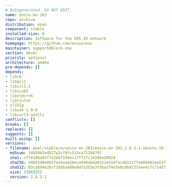 ```yaml
---
# Autogenerated. DO NOT EDIT.
name: eosio-mv-203
repo: archive
distribution: eoan
component: stable
installed-size: 0
description: Software for the EOS.IO network
homepage: https://github.com/eosio/eos
maintainer: support@block.one
section: devel
priority: optional
architecture: amd64
pre-depends: []
depends:
- libc6
- libgcc1
- libssl1.1
- libicu63
- libstdc++6
- libtinfo5
- zlib1g
- libusb-1.0-0
- libcurl3-gnutls
conflicts: []
breaks: []
replaces: []
suggests: []
built-using: []
versions:
- filename: pool/stable/e/eosio-mv-203/eosio-mv-203_2.0.3-1-ubuntu-19.10_amd64.deb
  md5sum: 34820b5ed817a2cf8fc533ca722b8797
  sha1: cf74186a0377e2bbf194ec17f72fc2d2dbe20924
  sha256: d4855d0e6b57da5eaa10eca990abda0321e510facdd2117fa886982aa53f182d
  sha512: 03ca894e26cf10dbaa08e0dfa355e3f5ba2f4e3e0c0b4237aee4cfc714571958ac7ee5c7010d9e3e6267d7a1bf25dd1941deb1e95364a5c5f8e08c8c7a3fe303
  size: 37669352
  version: 2.0.3-1
---
```

